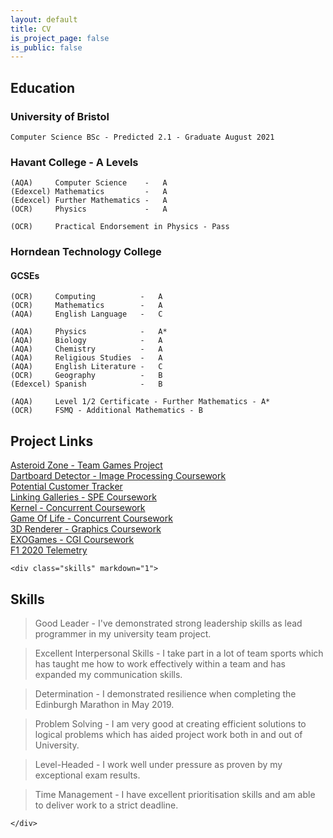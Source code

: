 ```yaml
---
layout: default
title: CV
is_project_page: false
is_public: false
---
```


<div class="float-container" markdown="1">

  <div class="float-child-1" markdown="1">


## Education

### University of Bristol
```
Computer Science BSc - Predicted 2.1 - Graduate August 2021
```
### Havant College - A Levels

```
(AQA)     Computer Science    -   A
(Edexcel) Mathematics         -   A
(Edexcel) Further Mathematics -   A
(OCR)     Physics             -   A

(OCR)     Practical Endorsement in Physics - Pass
```
### Horndean Technology College
#### GCSEs
```
(OCR)     Computing          -   A
(OCR)     Mathematics        -   A
(AQA)     English Language   -   C

(AQA)     Physics            -   A*
(AQA)     Biology            -   A
(AQA)     Chemistry          -   A
(AQA)     Religious Studies  -   A
(AQA)     English Literature -   C
(OCR)     Geography          -   B
(Edexcel) Spanish            -   B
```

```
(AQA)     Level 1/2 Certificate - Further Mathematics - A*
(OCR)     FSMQ - Additional Mathematics - B
```


  </div>

  <div class="float-child-2" markdown="1">



## Project Links

[Asteroid Zone - Team Games Project](asteroidzone.md)  
[Dartboard Detector - Image Processing Coursework](dartboarddetector.md)  
[Potential Customer Tracker](potentialcustomerstracker.md)  
[Linking Galleries - SPE Coursework](linkinggalleries.md)  
[Kernel - Concurrent Coursework](kernel.md)  
[Game Of Life - Concurrent Coursework](gameoflife.md)  
[3D Renderer - Graphics Coursework](3drenderer.md)  
[EXOGames - CGI Coursework](exogames.md)  
[F1 2020 Telemetry](f1telemetry.md)  




    <div class="skills" markdown="1">

## Skills

> Good Leader                    -  I've demonstrated strong leadership skills as lead programmer in my university team project.

> Excellent Interpersonal Skills -  I take part in a lot of team sports which has taught me how to work effectively within a team and has expanded my communication skills.

> Determination                  -  I demonstrated resilience when completing the Edinburgh Marathon in May 2019.

> Problem Solving                -  I am very good at creating efficient solutions to logical problems which has aided project work both in and out of University.

> Level-Headed                   -  I work well under pressure as proven by my exceptional exam results.

> Time Management                -  I have excellent prioritisation skills and am able to deliver work to a strict deadline.

    </div>

  </div>

</div>
